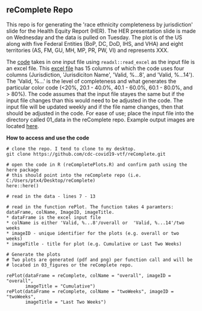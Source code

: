 ## reComplete Repo

This repo is for generating the 'race ethnicity completeness by jurisdiction' slide for the Health Equity Report (HER). The HER presentation slide is made on Wednesday and the data is pulled on Tuesday. The plot is of the US along with five Federal Entities (BoP, DC, DoD, IHS, and VHA) and eight territories (AS, FM, GU, MH, MP, PR, PW, VI) and represents XXX. 

The [code](https://github.com/cdc-covid19-vtf/reComplete/blob/master/02_code/reCompletePlots.R) takes in one input file using `readxl::read_excel` as the input file is an excel file. This [excel file](https://github.com/cdc-covid19-vtf/reComplete/tree/master/01_data) has 15 columns of which the code uses four columns (Jurisdiction, 'Jurisdiciton Name',  'Valid, %...8', and 'Valid, %...14'). The 'Valid, %...' is the level of completeness and what generates the particular color code (<20%, 20.1 - 40.0%, 40.1 - 60.0%, 60.1 - 80.0%, and > 80%). The code assumes that the input file stayes the same but if the input file changes than this would need to be adjusted in the code. The input file will be updated weekly and if the file name changes, then that should be adjusted in the code. For ease of use; place the input file into the directory called 01_data in the reComplete repo. Example output images are located [here](https://github.com/cdc-covid19-vtf/reComplete/tree/master/03_figures_0).

**How to access and use the code**

```
# clone the repo. I tend to clone to my desktop. 
git clone https://github.com/cdc-covid19-vtf/reComplete.git

# open the code in R (reCompletePlots.R) and confirm path using the here package
# this should point into the reComplete repo (i.e. C:/Users/ptx4/Desktop/reComplete)
here::here() 

# read in the data - lines 7 - 13 

# read in the function rePlot. The function takes 4 paramters: 
dataFrame, colName, ImageID, imageTitle.
* dataFrame is the excel input file 
* colName is either 'Valid, %...8'/overall or  'Valid, %...14'/two weeks
* imageID - unique identifier for the plots (e.g. overall or two weeks)
* imageTitle - title for plot (e.g. Cumulative or Last Two Weeks)

# Generate the plots
# Two plots are generated (pdf and png) per function call and will be
# located in 03_figures or the reComplete repo. 

rePlot(dataFrame = reComplete, colName = "overall", imageID = "overall",
       imageTitle = "Cumulative")
rePlot(dataFrame = reComplete, colName = "twoWeeks", imageID = "twoWeeks",
       imageTitle = "Last Two Weeks")
```
